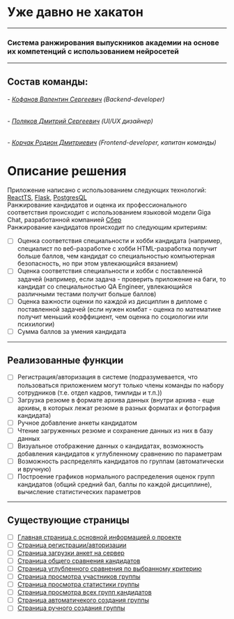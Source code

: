 # Уже давно не хакатон
___

### Система ранжирования выпускников академии на основе их компетенций с использованием нейросетей
___

## Состав команды:
###### - [Кофанов Валентин Сергеевич](https://t.me/VALI666KO) (Backend-developer)
###### - [Поляков Дмитрий Сергеевич](https://t.me/operculum) (UI/UX дизайнер)
###### - [Корчак Родион Дмитриевич](https://t.me/keyrea_dy) (Frontend-developer, капитан команды)


# Описание решения
Приложение написано с использованием следующих технологий: [ReactTS](https://ru.reactjs.org/), [Flask](https://flask.palletsprojects.com/), [PostgresQL](https://www.postgresql.org/)  
Ранжирование кандидатов и оценка их профессионального соответствия происходит с использованием языковой модели Giga Chat, разработанной компанией [Сбер](http://www.sberbank.ru/ru/person)  
Ранжирование кандидатов происходит по следующим критериям:
- [ ] Оценка соответствия специальности и хобби кандидата (например, специалист по веб-разработке с хобби HTML-разработка получит больше баллов, чем кандидат со специальностью компьютерная безопасность, но при этом увлекающийся вязанием)
- [ ] Оценка соответствия специальности и хобби с поставленной задачей (например, если задача - проверить приложение на баги, то кандидат со специальностью QA Engineer, увлекающийся различными тестами получит больше баллов)
- [ ] Оценка важности оценки по каждой из дисциплин в дипломе с поставленной задачей (если нужен комбат - оценка по математике получит меньший коэффициент, чем оценка по социологии или психилогии)
- [ ] Сумма баллов за умения кандидата

___
## Реализованные функции
- [ ] Регистрация/авторизация в системе (подразумевается, что пользоваться приложением могут только члены команды по набору сотрудников (т.е. отдел кадров, тимлиды и т.п.))
- [ ] Загрузка резюме в формате архива данных (внутри архива - еще архивы, в которых лежат резюме в разных форматах и фотография кандидата)
- [ ] Ручное добавление анкеты кандидатом
- [ ] Чтение загруженных резюме и сохранение данных из них в базу данных
- [ ] Визуальное отображение данных о кандидатах, возможность добавления кандидатов к углубленному сравнению по параметрам
- [ ] Возможность распределять кандидатов по группам (автоматически и вручную)
- [ ] Построение графиков нормального распределения оценок групп кандидатов (общий средний бал, баллы по каждой дисциплине), вычисление статистических параметров

___
## Существующие страницы
- [ ] [Главная страница с основной информацией о проекте](./src/pages/MainPage/ui/MainPage.tsx)
- [ ] [Страница регистрации/авторизации](client/src/pages/LoginPage/ui/LoginPage.tsx)
- [ ] [Страница загрузки анкет на сервер](client/src/pages/UploadFilesPage/ui/UploadFilesPage.tsx)
- [ ] [Страница общего сравнения кандидатов](client/src/pages/CandidatesPage/ui/CandidatesPage/CandidatesPage.tsx)
- [ ] [Страница углубленного сравнения по выбранному критерию](src/pages/DetailedComparisonPage/ui/DetailedComparisonPage/DetailedComparisonPage.tsx)
- [ ] [Страница просмотра участников группы](client/src/pages/FolderOverviewPage/ui/FolderOverviewPage/FolderOverviewPage.tsx)
- [ ] [Страница просмотра статистики группы](client/src/pages/AllocationPage/ui/AllocationPage/AllocationPage.tsx)
- [ ] [Страница просмотра всех групп кандидатов](client/src/pages/GroupingPage/ui/GroupingPage/GroupingPage.tsx)
- [ ] [Страница автоматичекого создания группы](client/src/pages/CreateCandidatePage/ui/CreateCandidatePage/CreateCandidatePage.tsx)
- [ ] [Страница ручного создания группы](client/src/pages/ManualGroupingPage/ui/ManualGroupingPage/ManualGroupingPage.tsx)